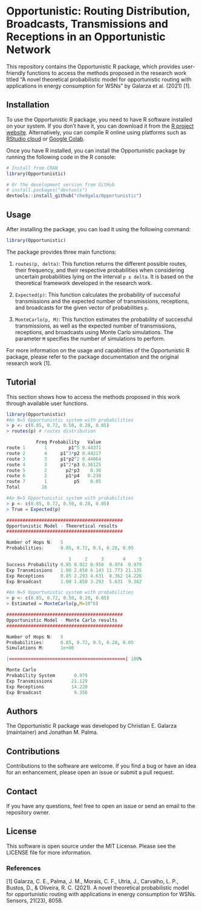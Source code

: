 
# Opportunistic: Routing Distribution, Broadcasts, Transmissions and Receptions in an Opportunistic Network

This repository contains the Opportunistic R package, which provides
user-friendly functions to access the methods proposed in the research
work titled “A novel theoretical probabilistic model for opportunistic
routing with applications in energy consumption for WSNs” by Galarza et
al. (2021) \[1\].

## Installation

To use the Opportunistic R package, you need to have R software
installed on your system. If you don’t have it, you can download it from
the [R project website](https://cloud.r-project.org/). Alternatively,
you can compile R online using platforms such as [RStudio
cloud](https://rstudio.cloud/) or [Google Colab](https://colab.to/r).

Once you have R installed, you can install the Opportunistic package by
running the following code in the R console:

``` r
# Install from CRAN
library(Opportunistic)

# Or the development version from GitHub
# install.packages("devtools")
devtools::install_github("chedgala/Opportunistic")
```

## Usage

After installing the package, you can load it using the following
command:

``` r
library(Opportunistic)
```

The package provides three main functions:

1.  `routes(p, delta)`: This function returns the different possible
    routes, their frequency, and their respective probabilities when
    considering uncertain probabilities lying on the interval
    `p ± delta`. It is based on the theoretical framework developed in
    the research work.

2.  `Expected(p)`: This function calculates the probability of
    successful transmissions and the expected number of transmissions,
    receptions, and broadcasts for the given vector of probabilities
    `p`.

3.  `MonteCarlo(p, M)`: This function estimates the probability of
    successful transmissions, as well as the expected number of
    transmissions, receptions, and broadcasts using Monte Carlo
    simulations. The parameter `M` specifies the number of simulations
    to perform.

For more information on the usage and capabilities of the Opportunistic
R package, please refer to the package documentation and the original
research work \[1\].

## Tutorial

This section shows how to access the methods proposed in this work through available user functions.

``` r
library(Opportunistic)
#An N=5 Opportunistic system with probabilities
> p <- c(0.85, 0.72, 0.50, 0.28, 0.05)
> routes(p) # routes distribution

           Freq Probability   Value
route 1       1        p1^5 0.44371
route 2       4     p1^3*p2 0.44217
route 3       3     p1*p2^2 0.44064
route 4       3     p1^2*p3 0.36125
route 5       2       p2*p3    0.36
route 6       2       p1*p4   0.238
route 7       1          p5    0.05
Total        16
```

``` r
#An N=5 Opportunistic system with probabilities
> p <- c(0.85, 0.72, 0.50, 0.28, 0.05)
> True = Expected(p)

###########################################
Opportunistic Model - Theoretical results
###########################################

Number of Hops N:   5
Probabilities:      0.85, 0.72, 0.5, 0.28, 0.05

                       1     2     3       4     5
Success Probability 0.85 0.922 0.958  0.974  0.979
Exp Transmissions   1.00 2.850 6.143 11.773 21.135
Exp Receptions      0.85 2.293 4.631  8.362 14.226
Exp Broadcast       1.00 1.850 3.293  5.631  9.362
```

``` r
#An N=5 Opportunistic system with probabilities 
> p <- c(0.85, 0.72, 0.50, 0.28, 0.05)
> Estimated = MonteCarlo(p,M=10^6)

###########################################
Opportunistic Model - Monte Carlo results
###########################################

Number of Hops N:   5
Probabilities:      0.85, 0.72, 0.5, 0.28, 0.05
Simulations M:      1e+06

|===========================================| 100%

Monte Carlo
Probability System       0.979
Exp Transmissions       21.129
Exp Receptions          14.220
Exp Broadcast            9.358
```

## Authors

The Opportunistic R package was developed by Christian E. Galarza
(maintainer) and Jonathan M. Palma.

## Contributions

Contributions to the software are welcome. If you find a bug or have an
idea for an enhancement, please open an issue or submit a pull request.

## Contact

If you have any questions, feel free to open an issue or send an email
to the repository owner.

## License

This software is open source under the MIT License. Please see the
LICENSE file for more information.

### References

\[1\] Galarza, C. E., Palma, J. M., Morais, C. F., Utria, J., Carvalho,
L. P., Bustos, D., & Oliveira, R. C. (2021). A novel theoretical
probabilistic model for opportunistic routing with applications in
energy consumption for WSNs. Sensors, 21(23), 8058.
